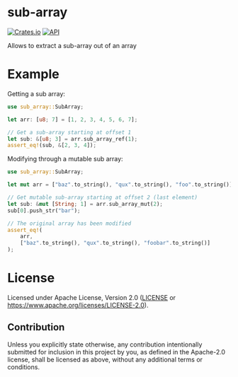 # sub-array

[![Crates.io](https://img.shields.io/crates/v/sub-array.svg)](https://crates.io/crates/sub-array)
[![API](https://docs.rs/sub-array/badge.svg)](https://docs.rs/sub-array)

<!-- cargo-sync-readme start -->

Allows to extract a sub-array out of an array

# Example

Getting a sub array:

```rust
use sub_array::SubArray;

let arr: [u8; 7] = [1, 2, 3, 4, 5, 6, 7];

// Get a sub-array starting at offset 1
let sub: &[u8; 3] = arr.sub_array_ref(1);
assert_eq!(sub, &[2, 3, 4]);
```

Modifying through a mutable sub array:

```rust
use sub_array::SubArray;

let mut arr = ["baz".to_string(), "qux".to_string(), "foo".to_string()];

// Get mutable sub-array starting at offset 2 (last element)
let sub: &mut [String; 1] = arr.sub_array_mut(2);
sub[0].push_str("bar");

// The original array has been modified
assert_eq!(
    arr,
    ["baz".to_string(), "qux".to_string(), "foobar".to_string()]
);
```

<!-- cargo-sync-readme end -->

# License

Licensed under Apache License, Version 2.0 ([LICENSE](LICENSE) or https://www.apache.org/licenses/LICENSE-2.0).

## Contribution

Unless you explicitly state otherwise, any contribution intentionally submitted for inclusion in this project by you, as defined in the Apache-2.0 license, shall be licensed as above, without any additional terms or conditions.
